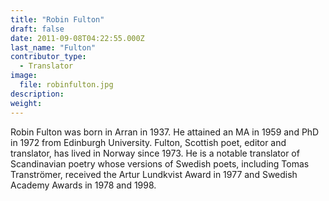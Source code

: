 ```yaml
---
title: "Robin Fulton"
draft: false
date: 2011-09-08T04:22:55.000Z
last_name: "Fulton"
contributor_type:
  - Translator
image:
  file: robinfulton.jpg
description:
weight:
---
```


Robin Fulton was born in Arran in 1937. He attained an MA in 1959 and PhD in 1972 from Edinburgh University. Fulton, Scottish poet, editor and translator, has lived in Norway since 1973. He is a notable translator of Scandinavian poetry whose versions of Swedish poets, including Tomas Tranströmer, received the Artur Lundkvist Award in 1977 and Swedish Academy Awards in 1978 and 1998.

